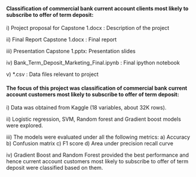 
#### Classification of commercial bank current account clients most likely to subscribe to offer of term deposit:

i) Project proposal for Capstone 1.docx : Description of the project

ii) Final Report Capstone 1.docx : Final report 

iii) Presentation Capstone 1.pptx: Presentation slides 

iv) Bank_Term_Deposit_Marketing_Final.ipynb : Final ipython notebook 

v) *.csv : Data files relevant to project

#### The focus of this project was classification of commercial bank current account customers most likely to subscribe to offer of term deposit:

i) Data was obtained from Kaggle (18 variables, about 32K rows). 

ii) Logistic regression, SVM, Random forest and Gradient boost models were explored. 

iii) The models were evaluated under all the following metrics:
     a) Accuracy
     b) Confusion matrix
     c) F1 score
     d) Area under precision recall curve
     
iv) Gradient Boost and Random Forest provided the best performance and hence current account customers most likely to subscribe to offer of term deposit
    were classified based on them. 


